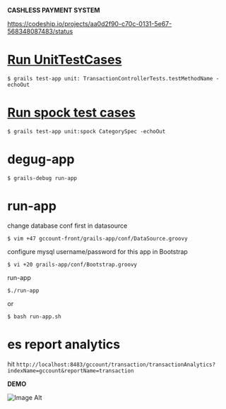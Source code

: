 <b>CASHLESS PAYMENT SYSTEM</b>

https://codeship.io/projects/aa0d2f90-c70c-0131-5e67-568348087483/status

[Run UnitTestCases](http://stackoverflow.com/a/2219029/432903)
==============
`$ grails test-app unit: TransactionControllerTests.testMethodName -echoOut`

[Run spock test cases](http://grails101.wordpress.com/2012/04/22/test-grails-application-with-spock/)
=====================
`$ grails test-app unit:spock CategorySpec -echoOut`


degug-app
=========

```
$ grails-debug run-app
```

run-app
=======

change database conf first in datasource

```
$ vim +47 gccount-front/grails-app/conf/DataSource.groovy
```

configure mysql username/password for this app in Bootstrap

```
$ vi +20 grails-app/conf/Bootstrap.groovy
```

run-app

```
$./run-app
```

or
```
$ bash run-app.sh
```

es report analytics
==============
hit `http://localhost:8483/gccount/transaction/transactionAnalytics?indexName=gccount&reportName=transaction`


<b>DEMO</b>

![Image Alt](https://github.com/iPrayag/gccount/gccount-front/raw/master/doc/main.png)





